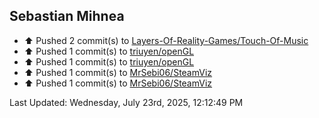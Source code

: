 <h2>Sebastian Mihnea</h2>

<!--RECENT_ACTIVITY:start-->
- ⬆️ Pushed 2 commit(s) to [Layers-Of-Reality-Games/Touch-Of-Music](https://github.com/Layers-Of-Reality-Games/Touch-Of-Music)<br>
- ⬆️ Pushed 1 commit(s) to [triuyen/openGL](https://github.com/triuyen/openGL)<br>
- ⬆️ Pushed 1 commit(s) to [triuyen/openGL](https://github.com/triuyen/openGL)<br>
- ⬆️ Pushed 1 commit(s) to [MrSebi06/SteamViz](https://github.com/MrSebi06/SteamViz)<br>
- ⬆️ Pushed 1 commit(s) to [MrSebi06/SteamViz](https://github.com/MrSebi06/SteamViz)<br>
<!--RECENT_ACTIVITY:end-->
<!--RECENT_ACTIVITY:last_update-->
Last Updated: Wednesday, July 23rd, 2025, 12:12:49 PM
<!--RECENT_ACTIVITY:last_update_end-->

<!---LOL-STATS-START-HERE--->
<!---LOL-STATS-END-HERE--->
